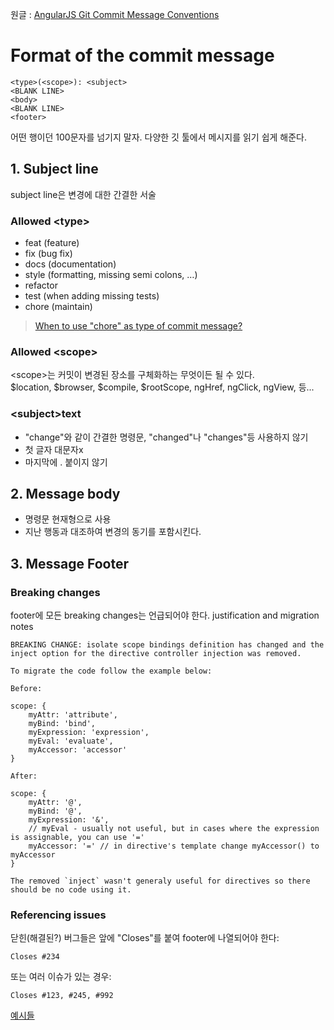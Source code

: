 원글 : [AngularJS Git Commit Message Conventions](https://gist.github.com/stephenparish/9941e89d80e2bc58a153)

# Format of the commit message
```
<type>(<scope>): <subject>
<BLANK LINE>
<body>
<BLANK LINE>
<footer>
```
어떤 행이던 100문자를 넘기지 말자. 다양한 깃 툴에서 메시지를 읽기 쉽게 해준다.

## 1. Subject line
subject line은 변경에 대한 간결한 서술
### Allowed \<type>
- feat (feature)
- fix (bug fix)
- docs (documentation)
- style (formatting, missing semi colons, …)
- refactor
- test (when adding missing tests)
- chore (maintain)
>[When to use "chore" as type of commit message?](https://stackoverflow.com/questions/26944762/when-to-use-chore-as-type-of-commit-message)
### Allowed \<scope>
\<scope>는 커밋이 변경된 장소를 구체화하는 무엇이든 될 수 있다.   
$location, $browser, $compile, $rootScope, ngHref, ngClick, ngView, 등...
### \<subject>text
- "change"와 같이 간결한 명령문, "changed"나 "changes"등 사용하지 않기
- 첫 글자 대문자x
- 마지막에 . 붙이지 않기
## 2. Message body
- 명령문 현재형으로 사용
- 지난 행동과 대조하여 변경의 동기를 포함시킨다.
## 3. Message Footer
### Breaking changes
footer에 모든 breaking changes는 언급되어야 한다.  justification and migration notes
```
BREAKING CHANGE: isolate scope bindings definition has changed and the inject option for the directive controller injection was removed.
    
To migrate the code follow the example below:
    
Before:
    
scope: {
    myAttr: 'attribute',
    myBind: 'bind',
    myExpression: 'expression',
    myEval: 'evaluate',
    myAccessor: 'accessor'
}
    
After:

scope: {
    myAttr: '@',
    myBind: '@',
    myExpression: '&',
    // myEval - usually not useful, but in cases where the expression is assignable, you can use '='
    myAccessor: '=' // in directive's template change myAccessor() to myAccessor
}

The removed `inject` wasn't generaly useful for directives so there should be no code using it.
```

### Referencing issues
닫힌(해결된?) 버그들은 앞에 "Closes"를 붙여 footer에 나열되어야 한다:
```
Closes #234
```
또는 여러 이슈가 있는 경우:
```
Closes #123, #245, #992
```
[예시들](https://gist.github.com/stephenparish/9941e89d80e2bc58a153#examples)